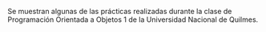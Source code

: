 Se muestran algunas de las prácticas realizadas durante la clase de Programación Orientada a Objetos 1 de la Universidad Nacional de Quilmes.
